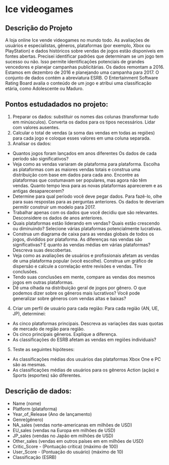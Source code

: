 # Ice videogames

## Descrição do Projeto
A loja online Ice vende videogames no mundo todo. As avaliações de usuários e especialistas, gêneros, plataformas (por exemplo, Xbox ou PlayStation) e dados históricos sobre vendas de jogos estão disponíveis em fontes abertas. Precisei identificar padrões que determinam se um jogo tem sucesso ou não. Isso permite identificações potenciais de grandes vencedores e planejar campanhas publicitárias.
Os dados remontam a 2016. Estamos em dezembro de 2016 e planejando uma campanha para 2017. O conjunto de dados contém a abreviatura ESRB. O Entertainment Software Rating Board avalia o conteúdo de um jogo e atribui uma classificação etária, como Adolescente ou Maduro.

## Pontos estudadados no projeto:
1. Preparar os dados: substituir os nomes das colunas (transformar tudo em minúsculos). Converta os dados para os tipos necessários. Lidar com valores ausentes.
2.	Calcular o total de vendas (a soma das vendas em todas as regiões) para cada jogo e coloque esses valores em uma coluna separada.
3. Analisar os dados:
- Quantos jogos foram lançados em anos diferentes Os dados de cada período são significativos?
-	Veja como as vendas variaram de plataforma para plataforma. Escolha as plataformas com as maiores vendas totais e construa uma distribuição com base em dados para cada ano. Encontre as plataformas que costumavam ser populares, mas agora não têm vendas. Quanto tempo leva para as novas plataformas aparecerem e as antigas desaparecerem?
-	Determine para qual período você deve pegar dados. Para fazê-lo, olhe para suas respostas para as perguntas anteriores. Os dados te deveriam permitir construir um modelo para 2017.
-	Trabalhar apenas com os dados que você decidiu que são relevantes. Desconsidere os dados de anos anteriores.
-	Quais plataformas estão liderando em vendas? Quais estão crescendo ou diminuindo? Selecione várias plataformas potencialmente lucrativas.
-	Construa um diagrama de caixa para as vendas globais de todos os jogos, divididos por plataforma. As diferenças nas vendas são significativas? E quanto às vendas médias em várias plataformas? Descreva suas descobertas.
-	Veja como as avaliações de usuários e profissionais afetam as vendas de uma plataforma popular (você escolhe). Construa um gráfico de dispersão e calcule a correlação entre revisões e vendas. Tire conclusões.
-	Tendo suas conclusões em mente, compare as vendas dos mesmos jogos em outras plataformas.
-	Dê uma olhada na distribuição geral de jogos por gênero. O que podemos dizer sobre os gêneros mais lucrativos? Você pode generalizar sobre gêneros com vendas altas e baixas?
4. Criar um perfil de usuário para cada região:
Para cada região (AN, UE, JP), determinei:
-	As cinco plataformas principais. Descreva as variações das suas quotas de mercado de região para região.
-	Os cinco principais gêneros. Explique a diferença.
-	As classificações do ESRB afetam as vendas em regiões individuais?
5. Teste as seguintes hipóteses:
- As classificações médias dos usuários das plataformas Xbox One e PC são as mesmas.
- As classificações médias de usuários para os gêneros Action (ação) e Sports (esportes) são diferentes.

## Descrição de dados:
- Name (nome)
- Platform (plataforma)
- Year_of_Release (Ano de lançamento)
- Genre(gênero)
- NA_sales (vendas norte-americanas em milhões de USD)
- EU_sales (vendas na Europa em milhões de USD)
- JP_sales (vendas no Japão em milhões de USD)
- Other_sales (vendas em outros países em em milhões de USD)
- Critic_Score - (Pontuação crítica) (máximo de 100)
- User_Score - (Pontuação do usuário) (máximo de 10)
- Classificação (ESRB)

